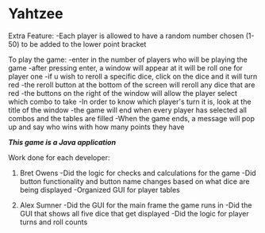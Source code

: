# Yahtzee

Extra Feature:
-Each player is allowed to have a random number chosen (1-50) to be added to the
lower point bracket 

To play the game:
-enter in the number of players who will be playing the game
-after pressing enter, a window will appear at it will be roll one for player one
-if u wish to reroll a specific dice, click on the dice and it will turn red
-the reroll button at the bottom of the screen will reroll any dice that are red
-the buttons on the right of the window will allow the player select which combo to take
-In order to know which player's turn it is, look at the title of the window
-the game will end when every player has selected all combos and the tables are filled
-When the game ends, a message will pop up and say who wins with how many points they have

***This game is a Java application***

Work done for each developer:
1. Bret Owens
-Did the logic for checks and calculations for the game
-Did button functionality and button name changes based on what dice are being displayed
-Organized GUI for player tables 

2. Alex Sumner
-Did the GUI for the main frame the game runs in
-Did the GUI that shows all five dice that get displayed
-Did the logic for player turns and roll counts

